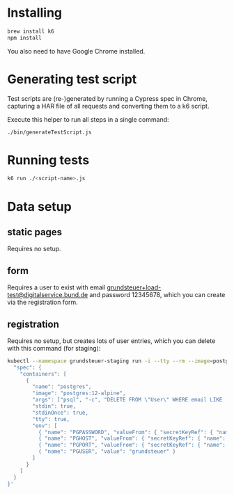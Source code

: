 # Installing

```sh
brew install k6
npm install
```

You also need to have Google Chrome installed.

# Generating test script

Test scripts are (re-)generated by running a Cypress spec in Chrome, capturing a HAR file of all requests and converting them to a k6 script.

Execute this helper to run all steps in a single command:

```sh
./bin/generateTestScript.js
```

# Running tests

```sh
k6 run ./<script-name>.js
```

# Data setup

## static pages

Requires no setup.

## form

Requires a user to exist with email grundsteuer+load-test@digitalservice.bund.de and password 12345678, which you can create via the registration form.

## registration

Requires no setup, but creates lots of user entries, which you can delete with this command (for staging):

```sh
kubectl --namespace grundsteuer-staging run -i --tty --rm --image=postgres:12-alpine db-access --restart=Never --overrides='{
  "spec": {
    "containers": [
      {
        "name": "postgres",
        "image": "postgres:12-alpine",
        "args": ["psql", "-c", "DELETE FROM \"User\" WHERE email LIKE '"'"'grundsteuer+load-test-%@digitalservice.bund.de'"'"';"],
        "stdin": true,
        "stdinOnce": true,
        "tty": true,
        "env": [
          { "name": "PGPASSWORD", "valueFrom": { "secretKeyRef": { "name": "database-grundsteuer-credentials", "key": "password" } } },
          { "name": "PGHOST", "valueFrom": { "secretKeyRef": { "name": "database-grundsteuer-credentials", "key": "host" } } },
          { "name": "PGPORT", "valueFrom": { "secretKeyRef": { "name": "database-grundsteuer-credentials", "key": "port" } } },
          { "name": "PGUSER", "value": "grundsteuer" }
        ]
      }
    ]
  }
}'
```
